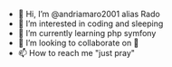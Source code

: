 - 👋 Hi, I’m @andriamaro2001 alias Rado
- 👀 I’m interested in coding and sleeping
- 🌱 I’m currently learning php symfony
- 💞️ I’m looking to collaborate on :poop:
- 📫 How to reach me "just pray"

<!---
andriamaro2001/andriamaro2001 is a ✨ special ✨ repository because its `README.md` (this file) appears on your GitHub profile.
You can click the Preview link to take a look at your changes.
--->
